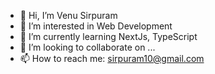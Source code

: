- 👋 Hi, I’m Venu Sirpuram
- 👀 I’m interested in Web Development
- 🌱 I’m currently learning NextJs, TypeScript
- 💞️ I’m looking to collaborate on ...
- 📫 How to reach me: sirpuram10@gmail.com

<!---
vsirpuram/vsirpuram is a ✨ special ✨ repository because its `README.md` (this file) appears on your GitHub profile.
You can click the Preview link to take a look at your changes.
--->
